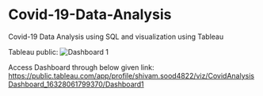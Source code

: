 # Covid-19-Data-Analysis
Covid-19 Data Analysis using SQL and visualization using Tableau

Tableau public:
![Dashboard 1](https://user-images.githubusercontent.com/59047279/166466542-efb3bac0-b724-45a2-b7e7-d178e0c5bded.png)

Access Dashboard through below given link:
https://public.tableau.com/app/profile/shivam.sood4822/viz/CovidAnalysisDashboard_16328061799370/Dashboard1
